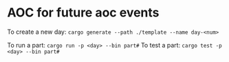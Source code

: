 # AOC for future aoc events

To create a new day: `cargo generate --path ./template --name day-<num>`

To run a part: `cargo run -p <day> --bin part#`
To test a part: `cargo test -p <day> --bin part#`
